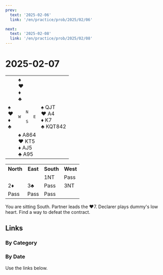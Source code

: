 ```yaml
---
prev:
  text: '2025-02-06'
  link: '/en/practice/prob/2025/02/06'

next:
  text: '2025-02-08'
  link: '/en/practice/prob/2025/02/08'
---
```


# 2025-02-07

<table class="deal">
	<tr>
		<td></td>
		<td>♠ <br>♥ <br>♦ <br>♣ </td>
		<td></td>
	</tr>
	<tr>
		<td>♠ <br>♥ <br>♦ <br>♣ </td>
		<td><pre>   N<br>W     E<br>   S</pre></td>
		<td>♠ QJT<br>♥ A4<br>♦ K7<br>♣ KQT842</td>
	</tr>
	<tr>
		<td></td>
		<td>♠ A864<br>♥ KT5<br>♦ AJ5<br>♣ A95</td>
		<td></td>
	</tr>
</table>

<table class="auction">
	<tr>
		<th>North</th>
		<th>East</th>
		<th>South</th>
		<th>West</th>
	</tr>
	<tr>
		<td></td>
		<td></td>
		<td>1NT</td>
		<td>Pass</td>
	</tr>
	<tr>
		<td>2♦</td>
		<td>3♣</td>
		<td>Pass</td>
		<td>3NT</td>
	</tr>
	<tr>
		<td>Pass</td>
		<td>Pass</td>
		<td>Pass</td>
		<td></td>
	</tr>
</table>

You are sitting South. Partner leads the ♥7. Declarer plays dummy's low heart. Find a way to defeat the contract.

## Links

[<Badge type="tip" text="Check Solution"/>](/en/learning/prob/2025/02/07)

### By Category

[<Badge type="tip" text="<--"/>](/en/practice/prob/2025/02/04)
[<Badge type="tip" text="Calendar"/>](/en/practice/calendar/2025/02)
[<Badge type="info" text="-->"/>](/en/practice/prob/2025/02/07#links)

### By Date

Use the links below.